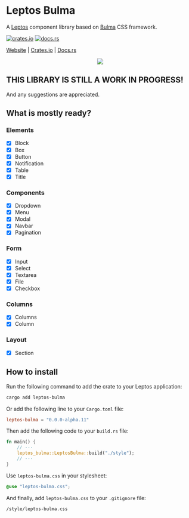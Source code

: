 # Leptos Bulma

A [Leptos](https://leptos.dev) component library based on [Bulma](https://bulma.io) CSS framework.

[![crates.io](https://img.shields.io/crates/v/leptos-bulma.svg)](https://crates.io/crates/leptos-bulma)
[![docs.rs](https://docs.rs/leptos-bulma/badge.svg)](https://docs.rs/leptos-bulma)

[Website](https://leptos-bulma.fermyon.app) |
[Crates.io](https://crates.io/crates/leptos-bulma) |
[Docs.rs](https://docs.rs/leptos-bulma)

<p align="center">
    <img src="https://raw.githubusercontent.com/javierEd/leptos-bulma/main/bulma.jpg"/>
</p>

## THIS LIBRARY IS STILL A WORK IN PROGRESS!

And any suggestions are appreciated.

## What is mostly ready?

### Elements

- [x] Block
- [x] Box
- [x] Button
- [x] Notification
- [x] Table
- [x] Title

### Components

- [x] Dropdown
- [x] Menu
- [x] Modal
- [x] Navbar
- [x] Pagination

### Form

- [x] Input
- [x] Select
- [x] Textarea
- [x] File
- [x] Checkbox

### Columns

- [x] Columns
- [x] Column

### Layout

- [x] Section

## How to install

Run the following command to add the crate to your Leptos application:

```sh
cargo add leptos-bulma
```

Or add the following line to your `Cargo.toml` file:

```toml
leptos-bulma = "0.0.0-alpha.11"
```

Then add the following code to your `build.rs` file:

```rust
fn main() {
    // ···
    leptos_bulma::LeptosBulma::build("./style");
    // ···
}
```

Use `leptos-bulma.css` in your stylesheet:

```css
@use "leptos-bulma.css";
```

And finally, add `leptos-bulma.css` to your `.gitignore` file:

```
/style/leptos-bulma.css
```

